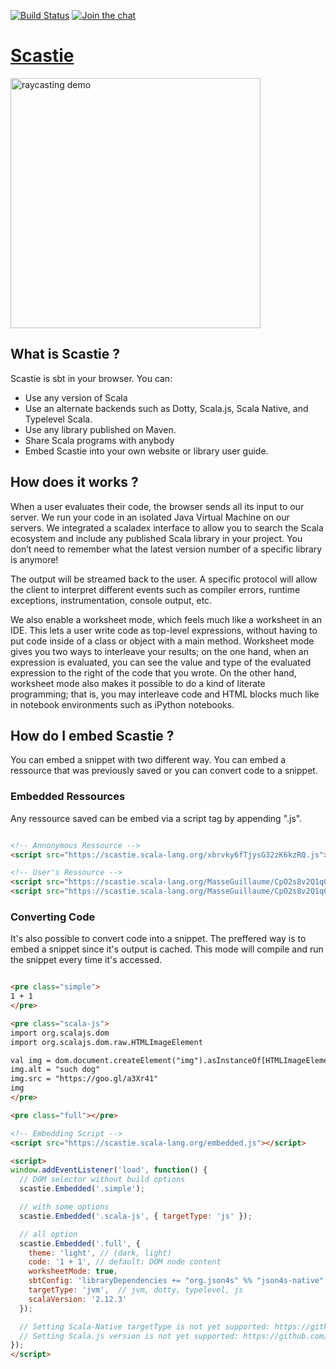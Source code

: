 [![Build Status](https://travis-ci.org/scalacenter/scastie.svg?branch=master)](
  https://travis-ci.org/scalacenter/scastie
) [![Join the chat](https://badges.gitter.im/scalacenter/scastie.svg)](
  https://gitter.im/scalacenter/scastie
)

# [Scastie](https://scastie.scala-lang.org)

<a href="https://scastie.scala-lang.org/004L3z36R6e55O5BvBab7Q">
  <img alt="raycasting demo" src="http://scala-lang.org/resources/img/blog/scastie/scastie2.png" style="width: 400px;">
</a>

## What is Scastie ?

Scastie is sbt in your browser. You can:

* Use any version of Scala
* Use an alternate backends such as Dotty, Scala.js, Scala Native, and Typelevel Scala.
* Use any library published on Maven.
* Share Scala programs with anybody
* Embed Scastie into your own website or library user guide.

## How does it works ?

When a user evaluates their code, the browser sends all its input to our server.
We run your code in an isolated Java Virtual Machine on our servers.
We integrated a scaladex interface to allow you to search the Scala ecosystem
and include any published Scala library in your project. You don’t need to
remember what the latest version number of a specific library is anymore!

The output will be streamed back to the user. A specific protocol will allow
the client to interpret different events such as compiler errors,
runtime exceptions, instrumentation, console output, etc.

We also enable a worksheet mode, which feels much like a worksheet in an IDE.
This lets a user write code as top-level expressions, without having to put
code inside of a class or object with a main method. Worksheet mode gives you
two ways to interleave your results; on the one hand, when an expression
is evaluated, you can see the value and type of the evaluated expression
to the right of the code that you wrote. On the other hand, worksheet mode
also makes it possible to do a kind of literate programming; that is, you
may interleave code and HTML blocks much like in notebook environments
such as iPython notebooks.

## How do I embed Scastie ?

You can embed a snippet with two different way. You can embed a ressource that
was previously saved or you can convert code to a snippet.

### Embedded Ressources

Any ressource saved can be embed via a script tag by appending ".js".

```html

<!-- Annonymous Ressource -->
<script src="https://scastie.scala-lang.org/xbrvky6fTjysG32zK6kzRQ.js"></script>

<!-- User's Ressource -->
<script src="https://scastie.scala-lang.org/MasseGuillaume/CpO2s8v2Q1qGdO3vROYjfg.js"></script>
<script src="https://scastie.scala-lang.org/MasseGuillaume/CpO2s8v2Q1qGdO3vROYjfg/1.js"></script>
```

### Converting Code

It's also possible to convert code into a snippet. The preffered way is to embed
a snippet since it's output is cached. This mode will compile and run the snippet
every time it's accessed.

```html

<pre class="simple">
1 + 1
</pre>

<pre class="scala-js">
import org.scalajs.dom
import org.scalajs.dom.raw.HTMLImageElement

val img = dom.document.createElement("img").asInstanceOf[HTMLImageElement]
img.alt = "such dog" 
img.src = "https://goo.gl/a3Xr41"
img
</pre>

<pre class="full"></pre>

<!-- Embedding Script -->
<script src="https://scastie.scala-lang.org/embedded.js"></script>

<script>
window.addEventListener('load', function() {
  // DOM selector without build options
  scastie.Embedded('.simple');

  // with some options
  scastie.Embedded('.scala-js', { targetType: 'js' });

  // all option
  scastie.Embedded('.full', {
    theme: 'light', // (dark, light)
    code: '1 + 1', // default: DOM node content
    worksheetMode: true,
    sbtConfig: 'libraryDependencies += "org.json4s" %% "json4s-native" % "3.5.2"',
    targetType: 'jvm',  // jvm, dotty, typelevel, js
    scalaVersion: '2.12.3'
  });

  // Setting Scala-Native targetType is not yet supported: https://github.com/scalacenter/scastie/issues/50
  // Setting Scala.js version is not yet supported: https://github.com/scalacenter/scastie/issues/228
});
</script>
```